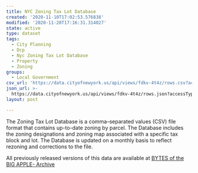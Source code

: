 ```yaml
---
title: NYC Zoning Tax Lot Database
created: '2020-11-10T17:02:53.576838'
modified: '2020-11-20T17:16:31.314027'
state: active
type: dataset
tags:
  - City Planning
  - Dcp
  - Nyc Zoning Tax Lot Database
  - Property
  - Zoning
groups:
  - Local Government
csv_url: 'https://data.cityofnewyork.us/api/views/fdkv-4t4z/rows.csv?accessType=DOWNLOAD'
json_url: >-
  https://data.cityofnewyork.us/api/views/fdkv-4t4z/rows.json?accessType=DOWNLOAD
layout: post

---
```

The Zoning Tax Lot Database is a comma–separated values (CSV) file format that contains up-to-date zoning by parcel. The Database includes the zoning designations and zoning map associated with a specific tax block and lot. The Database is updated on a monthly basis to reflect rezoning and corrections to the file.

All previously released versions of this data are available at <a href="https://www1.nyc.gov/site/planning/data-maps/open-data/bytes-archive.page?sorts[year]=0">BYTES of the BIG APPLE- Archive</a>
